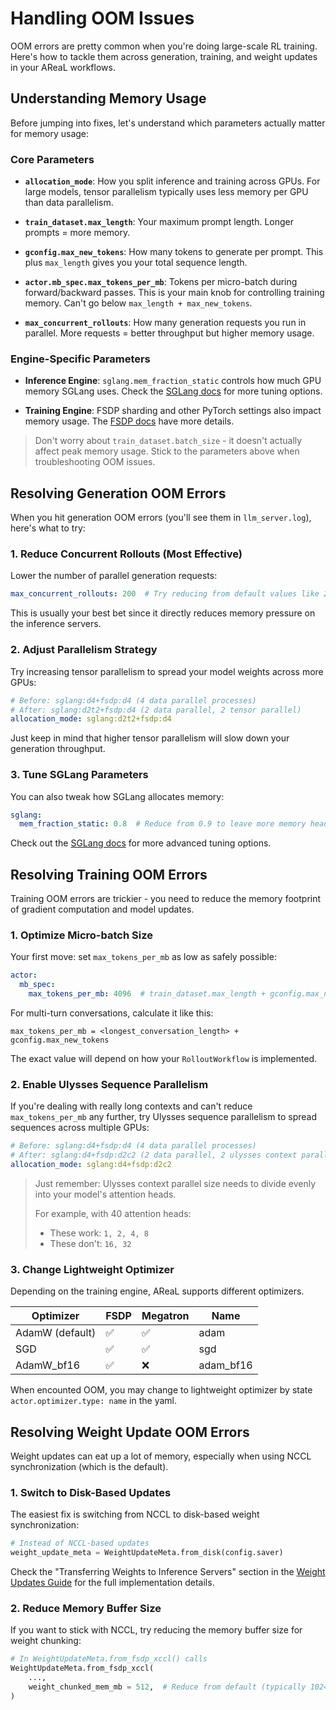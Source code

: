 # Handling OOM Issues

OOM errors are pretty common when you're doing large-scale RL training. Here's how to
tackle them across generation, training, and weight updates in your AReaL workflows.

## Understanding Memory Usage

Before jumping into fixes, let's understand which parameters actually matter for memory
usage:

### Core Parameters

- **`allocation_mode`**: How you split inference and training across GPUs. For large
  models, tensor parallelism typically uses less memory per GPU than data parallelism.

- **`train_dataset.max_length`**: Your maximum prompt length. Longer prompts = more
  memory.

- **`gconfig.max_new_tokens`**: How many tokens to generate per prompt. This plus
  `max_length` gives you your total sequence length.

- **`actor.mb_spec.max_tokens_per_mb`**: Tokens per micro-batch during forward/backward
  passes. This is your main knob for controlling training memory. Can't go below
  `max_length + max_new_tokens`.

- **`max_concurrent_rollouts`**: How many generation requests you run in parallel. More
  requests = better throughput but higher memory usage.

### Engine-Specific Parameters

- **Inference Engine**: `sglang.mem_fraction_static` controls how much GPU memory SGLang
  uses. Check the [SGLang docs](https://docs.sglang.ai/) for more tuning options.

- **Training Engine**: FSDP sharding and other PyTorch settings also impact memory
  usage. The [FSDP docs](https://docs.pytorch.org/docs/stable/fsdp.html) have more
  details.

> Don't worry about `train_dataset.batch_size` - it doesn't actually affect peak memory
> usage. Stick to the parameters above when troubleshooting OOM issues.

## Resolving Generation OOM Errors

When you hit generation OOM errors (you'll see them in `llm_server.log`), here's what to
try:

### 1. Reduce Concurrent Rollouts (Most Effective)

Lower the number of parallel generation requests:

```yaml
max_concurrent_rollouts: 200  # Try reducing from default values like 256
```

This is usually your best bet since it directly reduces memory pressure on the inference
servers.

### 2. Adjust Parallelism Strategy

Try increasing tensor parallelism to spread your model weights across more GPUs:

```yaml
# Before: sglang:d4+fsdp:d4 (4 data parallel processes)
# After: sglang:d2t2+fsdp:d4 (2 data parallel, 2 tensor parallel)
allocation_mode: sglang:d2t2+fsdp:d4
```

Just keep in mind that higher tensor parallelism will slow down your generation
throughput.

### 3. Tune SGLang Parameters

You can also tweak how SGLang allocates memory:

```yaml
sglang:
  mem_fraction_static: 0.8  # Reduce from 0.9 to leave more memory headroom
```

Check out the [SGLang docs](https://docs.sglang.ai/) for more advanced tuning options.

## Resolving Training OOM Errors

Training OOM errors are trickier - you need to reduce the memory footprint of gradient
computation and model updates.

### 1. Optimize Micro-batch Size

Your first move: set `max_tokens_per_mb` as low as safely possible:

```yaml
actor:
  mb_spec:
    max_tokens_per_mb: 4096  # train_dataset.max_length + gconfig.max_new_tokens
```

For multi-turn conversations, calculate it like this:

```
max_tokens_per_mb = <longest_conversation_length> + gconfig.max_new_tokens
```

The exact value will depend on how your `RolloutWorkflow` is implemented.

### 2. Enable Ulysses Sequence Parallelism

If you're dealing with really long contexts and can't reduce `max_tokens_per_mb` any
further, try Ulysses sequence parallelism to spread sequences across multiple GPUs:

```yaml
# Before: sglang:d4+fsdp:d4 (4 data parallel processes)
# After: sglang:d4+fsdp:d2c2 (2 data parallel, 2 ulysses context parallel)
allocation_mode: sglang:d4+fsdp:d2c2
```

> Just remember: Ulysses context parallel size needs to divide evenly into your model's
> attention heads.
>
> For example, with 40 attention heads:
>
> - These work: `1, 2, 4, 8`
> - These don't: `16, 32`

### 3. Change Lightweight Optimizer

Depending on the training engine, AReaL supports different optimizers.

| Optimizer       | FSDP | Megatron | Name      |
| --------------- | ---- | -------- | --------- |
| AdamW (default) | ✅   | ✅       | adam      |
| SGD             | ✅   | ✅       | sgd       |
| AdamW_bf16      | ✅   | ❌       | adam_bf16 |

When encounted OOM, you may change to lightweight optimizer by state
`actor.optimizer.type: name` in the yaml.

## Resolving Weight Update OOM Errors

Weight updates can eat up a lot of memory, especially when using NCCL synchronization
(which is the default).

### 1. Switch to Disk-Based Updates

The easiest fix is switching from NCCL to disk-based weight synchronization:

```python
# Instead of NCCL-based updates
weight_update_meta = WeightUpdateMeta.from_disk(config.saver)
```

Check the "Transferring Weights to Inference Servers" section in the
[Weight Updates Guide](../lite/gsm8k_grpo.md) for the full implementation details.

### 2. Reduce Memory Buffer Size

If you want to stick with NCCL, try reducing the memory buffer size for weight chunking:

```python
# In WeightUpdateMeta.from_fsdp_xccl() calls
WeightUpdateMeta.from_fsdp_xccl(
    ...,
    weight_chunked_mem_mb = 512,  # Reduce from default (typically 1024+)
)
```
